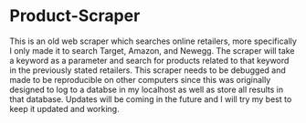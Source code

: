 # Product-Scraper

This is an old web scraper which searches online retailers, more specifically I only made it to search Target, Amazon, and Newegg. 
The scraper will take a keyword as a parameter and search for products related to that keyword in the previously stated retailers.
This scraper needs to be debugged and made to be reproducible on other computers since this was originally designed to log to a
databse in my localhost as well as store all results in that database. Updates will be coming in the future and I will try my best to 
keep it updated and working.
